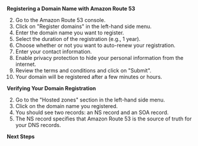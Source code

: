 **Registering a Domain Name with Amazon Route 53**

2. Go to the Amazon Route 53 console.
4. Click on "Register domains" in the left-hand side menu.
6. Enter the domain name you want to register.
8. Select the duration of the registration (e.g., 1 year).
10. Choose whether or not you want to auto-renew your registration.
12. Enter your contact information.
14. Enable privacy protection to hide your personal information from the internet.
16. Review the terms and conditions and click on "Submit".
18. Your domain will be registered after a few minutes or hours.

**Verifying Your Domain Registration**

2. Go to the "Hosted zones" section in the left-hand side menu.
4. Click on the domain name you registered.
6. You should see two records: an NS record and an SOA record.
8. The NS record specifies that Amazon Route 53 is the source of truth for your DNS records.

**Next Steps**